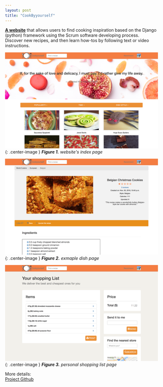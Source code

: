 ```yaml
---
layout: post
title: "CookByyourself" 
---
```


[**A website**](http://54.244.78.192/) that allows users to find cooking inspiration based on the Django (python) framework using the Scrum 
software developing process. Discover new recipes, and then learn how-tos by following text or video instructions.

![](/images/20161220/index_page.png){: .center-image }
***Figure 1.** website's index page*

![](/images/20161220/dish_page.png){: .center-image }
***Figure 2.** exmaple dish page*

![](/images/20161220/shopping_list.png){: .center-image }
***Figure 3.** personal shopping list page*

More details:  
[Project Github](https://github.com/louis-xu-ustc/Cookyourself)  